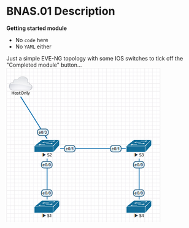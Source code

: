 # BNAS.01 Description

**Getting started module**

* No `code` here
* No `YAML` either

Just a simple EVE-NG topology with some IOS switches to tick off the "Completed module" button...
![alt text](https://github.com/padavrexi/BNAS.01/blob/master/BNAS.01.Topology.png "Not square")
